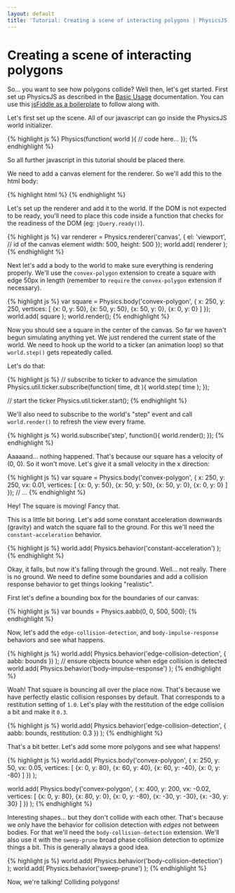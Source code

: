 ```yaml
---
layout: default
title: 'Tutorial: Creating a scene of interacting polygons | PhysicsJS'
---
```


# Creating a scene of interacting polygons

So... you want to see how polygons collide? Well then, let's get started.
First set up PhysicsJS as described in the [Basic Usage][basic-usage] documentation.
You can use this [jsFiddle as a boilerplate](http://jsfiddle.net/wellcaffeinated/kgEZm/) to follow along with.

Let's first set up the scene. All of our javascript can go inside the PhysicsJS world initializer.

{% highlight js %}
Physics(function( world ){
   // code here... 
});
{% endhighlight %}

So all further javascript in this tutorial should be placed there.

We need to add a canvas element for the renderer.
So we'll add this to the html body:

{% highlight html %}
<canvas id="viewport" width="500" height="500"></canvas>
{% endhighlight %}

Let's set up the renderer and add it to the world. If the DOM is not expected to be ready,
you'll need to place this code inside a function that checks for the readiness of the DOM
(eg: `jQuery.ready()`).

{% highlight js %}
var renderer = Physics.renderer('canvas', {
    el: 'viewport', // id of the canvas element
    width: 500,
    height: 500
});
world.add( renderer );
{% endhighlight %}

Next let's add a body to the world to make sure everything is rendering properly.
We'll use the `convex-polygon` extension to create a square with edge 50px in length
(remember to `require` the `convex-polygon` extension if necessary).

{% highlight js %}
var square = Physics.body('convex-polygon', {
    x: 250,
    y: 250,
    vertices: [
        {x: 0, y: 50},
        {x: 50, y: 50},
        {x: 50, y: 0},
        {x: 0, y: 0}
    ]
});
world.add( square );
world.render();
{% endhighlight %}

Now you should see a square in the center of the canvas. So far we haven't begun simulating
anything yet. We just rendered the current state of the world. We need to hook up
the world to a ticker (an animation loop) so that `world.step()` gets repeatedly called.

Let's do that:

{% highlight js %}
// subscribe to ticker to advance the simulation
Physics.util.ticker.subscribe(function( time, dt ){
    world.step( time );
});

// start the ticker
Physics.util.ticker.start();
{% endhighlight %}

We'll also need to subscribe to the world's "step" event and call `world.render()` to refresh
the view every frame.

{% highlight js %}
world.subscribe('step', function(){
    world.render();
});
{% endhighlight %}


Aaaaand... nothing happened. That's because our square has a velocity of (0, 0). So it won't move.
Let's give it a small velocity in the x direction:

{% highlight js %}
var square = Physics.body('convex-polygon', {
    x: 250,
    y: 250,
    vx: 0.01,
    vertices: [
        {x: 0, y: 50},
        {x: 50, y: 50},
        {x: 50, y: 0},
        {x: 0, y: 0}
    ]
});
// ...
{% endhighlight %}

Hey! The square is moving! Fancy that.

This is a little bit boring. Let's add some constant acceleration downwards (gravity) and watch the square fall to the ground.
For this we'll need the `constant-acceleration` behavior.

{% highlight js %}
world.add( Physics.behavior('constant-acceleration') );
{% endhighlight %}

Okay, it falls, but now it's falling through the ground. Well... not really. There is no ground.
We need to define some boundaries and add a collision response behavior to get things looking "realistic".

First let's define a bounding box for the boundaries of our canvas:

{% highlight js %}
var bounds = Physics.aabb(0, 0, 500, 500);
{% endhighlight %}

Now, let's add the `edge-collision-detection`, and `body-impulse-response` behaviors and see what happens.

{% highlight js %}
world.add( Physics.behavior('edge-collision-detection', {
    aabb: bounds
}) );
// ensure objects bounce when edge collision is detected
world.add( Physics.behavior('body-impulse-response') );
{% endhighlight %}

Woah! That square is bouncing all over the place now. That's because we have perfectly
elastic collision responses by default. That corresponds to a restitution setting of `1.0`.
Let's play with the restitution of the edge collision a bit and make it `0.3`.

{% highlight js %}
world.add( Physics.behavior('edge-collision-detection', {
    aabb: bounds,
    restitution: 0.3
}) );
{% endhighlight %}

That's a bit better. Let's add some more polygons and see what happens!

{% highlight js %}
world.add( Physics.body('convex-polygon', {
    x: 250,
    y: 50,
    vx: 0.05,
    vertices: [
        {x: 0, y: 80},
        {x: 60, y: 40},
        {x: 60, y: -40},
        {x: 0, y: -80}
    ]
}) );

world.add( Physics.body('convex-polygon', {
    x: 400,
    y: 200,
    vx: -0.02,
    vertices: [
        {x: 0, y: 80},
        {x: 80, y: 0},
        {x: 0, y: -80},
        {x: -30, y: -30},
        {x: -30, y: 30}
    ]
}) );
{% endhighlight %}

Interesting shapes... but they don't collide with each other. That's because we only
have the behavior for collision detection with *edges* not between bodies. For that
we'll need the `body-collision-detection` extension. We'll also use it with the
`sweep-prune` broad phase collision detection to optimize things a bit. This is
generally always a good idea.

{% highlight js %}
world.add( Physics.behavior('body-collision-detection') );
world.add( Physics.behavior('sweep-prune') );
{% endhighlight %}


Now, we're talking! Colliding polygons!

[basic-usage]: {{relative}}basic-usage
